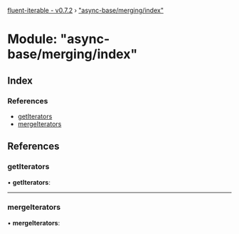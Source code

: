 [fluent-iterable - v0.7.2](../README.md) › ["async-base/merging/index"](_async_base_merging_index_.md)

# Module: "async-base/merging/index"

## Index

### References

* [getIterators](_async_base_merging_index_.md#getiterators)
* [mergeIterators](_async_base_merging_index_.md#mergeiterators)

## References

###  getIterators

• **getIterators**:

___

###  mergeIterators

• **mergeIterators**:
